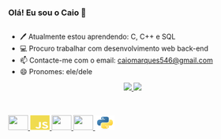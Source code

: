 ### Olá! Eu sou o Caio 👋

##

- 🖊️ Atualmente estou aprendendo: C, C++ e SQL
- 💻 Procuro trabalhar com desenvolvimento web back-end
- 📫 Contacte-me com o email: caiomarques546@gmail.com
- 😄 Pronomes: ele/dele

<div align="center">
  <a href="https://github.com/CaioVicenzi">
  <img height="160em" src="https://github-readme-stats.vercel.app/api?username=CaioVicenzi&show_icons=true&theme=synthwave&include_all_commits=true&count_private=true"/>
  <img height="160em" src="https://github-readme-stats.vercel.app/api/top-langs/?username=CaioVicenzi&layout=compact&langs_count=7&theme=synthwave"/>
</div>

 ##
  
<div style="display: inline_block"><br>
  <img height="30" width="40" src="https://cdn.jsdelivr.net/gh/devicons/devicon/icons/java/java-original.svg" />
  <img height="30" width="40" src="https://raw.githubusercontent.com/devicons/devicon/master/icons/javascript/javascript-plain.svg" />
  <img height="30" width="40" src="https://cdn.jsdelivr.net/gh/devicons/devicon/icons/embeddedc/embeddedc-original.svg" />
  <img height="30" width="40" src="https://cdn.jsdelivr.net/gh/devicons/devicon/icons/mysql/mysql-plain.svg" />
  <img height="30" width="40" src="https://raw.githubusercontent.com/devicons/devicon/master/icons/python/python-original.svg" />
</div>




